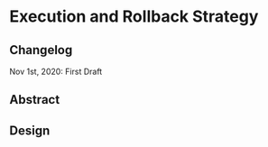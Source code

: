 # Execution and Rollback Strategy

## Changelog

Nov 1st, 2020: First Draft

## Abstract

## Design

### 

### 
